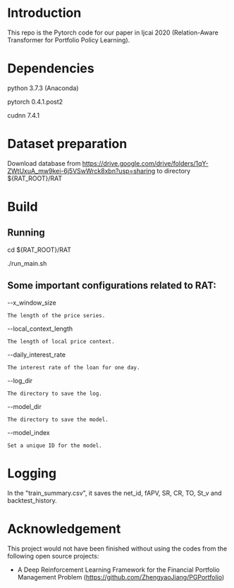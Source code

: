 # Introduction

This repo is the Pytorch code for our paper in Ijcai 2020 (Relation-Aware Transformer for Portfolio Policy Learning).

# Dependencies
python 3.7.3 (Anaconda)

pytorch 0.4.1.post2

cudnn 7.4.1

# Dataset preparation
Download database from https://drive.google.com/drive/folders/1qY-ZWtUxuA_mw9kei-6j5VSwWrck8xbn?usp=sharing to directory ${RAT_ROOT}/RAT

# Build
## Running

cd ${RAT_ROOT}/RAT

./run_main.sh


## Some important configurations related to RAT:


--x_window_size

    The length of the price series.
    
--local_context_length

    The length of local price context.
    
--daily_interest_rate

    The interest rate of the loan for one day.
    
--log_dir

    The directory to save the log.
    
--model_dir

    The directory to save the model.
    
--model_index

    Set a unique ID for the model.

# Logging
In the "train_summary.csv", it saves the net_id, fAPV, SR, CR, TO, St_v and backtest_history.

# Acknowledgement
This project would not have been finished without using the codes from the following open source projects:
* A Deep Reinforcement Learning Framework for the Financial Portfolio Management Problem (https://github.com/ZhengyaoJiang/PGPortfolio)

